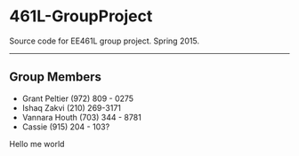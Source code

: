 # 461L-GroupProject
Source code for EE461L group project. Spring 2015.

--------------------------------------------------
## Group Members
* Grant Peltier (972) 809 - 0275
* Ishaq Zakvi (210) 269-3171
* Vannara Houth (703) 344 - 8781
* Cassie (915) 204 - 103?

Hello me world